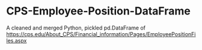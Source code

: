 # CPS-Employee-Position-DataFrame
A cleaned and merged Python, pickled pd.DataFrame of https://cps.edu/About_CPS/Financial_information/Pages/EmployeePositionFiles.aspx
